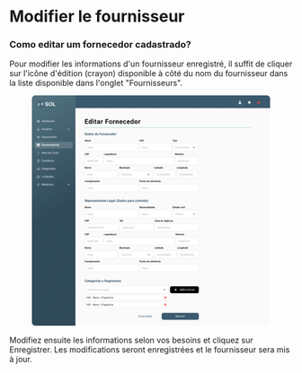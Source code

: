# Modifier le fournisseur

### Como editar um fornecedor cadastrado?

Pour modifier les informations d'un fournisseur enregistré, il suffit de cliquer sur l'icône d'édition (crayon) disponible à côté du nom du fournisseur dans la liste disponible dans l'onglet "Fournisseurs".

<figure><img src="../../../.gitbook/assets/Editar novo fornecedor.png" alt=""><figcaption></figcaption></figure>

Modifiez ensuite les informations selon vos besoins et cliquez sur Enregistrer. Les modifications seront enregistrées et le fournisseur sera mis à jour.
